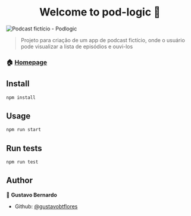 <h1 align="center">Welcome to pod-logic 👋</h1>
<p>
</p>

<img alt="Podcast fictício - Podlogic" src="https://imgur.com/a/4pxAHBj" />

> Projeto para criação de um app de podcast fictício, onde o usuário pode visualizar a lista de episódios e ouvi-los

### 🏠 [Homepage](https://pod-logic.vercel.app/)

## Install

```sh
npm install
```

## Usage

```sh
npm run start
```

## Run tests

```sh
npm run test
```

## Author

👤 **Gustavo Bernardo**

- Github: [@gustavobtflores](https://github.com/gustavobtflores)
